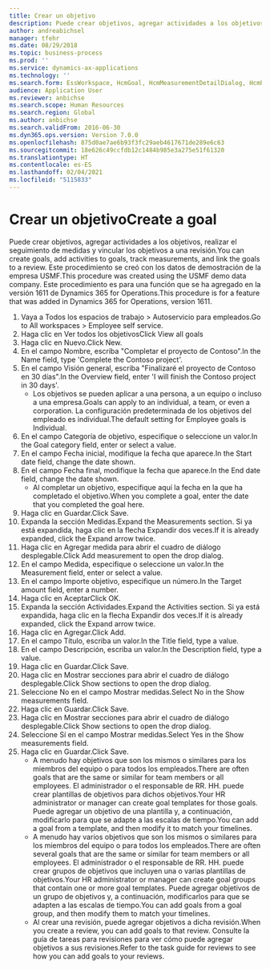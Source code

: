 ```yaml
---
title: Crear un objetivo
description: Puede crear objetivos, agregar actividades a los objetivos, realizar el seguimiento de medidas y vincular los objetivos a una revisión.
author: andreabichsel
manager: tfehr
ms.date: 08/29/2018
ms.topic: business-process
ms.prod: ''
ms.service: dynamics-ax-applications
ms.technology: ''
ms.search.form: EssWorkspace, HcmGoal, HcmMeasurementDetailDialog, HcmPerfJournalAdd, HcmGoalChangeSettings, HcmEmployeeDevelopmentWorkspace
audience: Application User
ms.reviewer: anbichse
ms.search.scope: Human Resources
ms.search.region: Global
ms.author: anbichse
ms.search.validFrom: 2016-06-30
ms.dyn365.ops.version: Version 7.0.0
ms.openlocfilehash: 875d0ae7ae6b93f3fc29aeb4617671de289e6c63
ms.sourcegitcommit: 18e626c49ccfdb12c1484b985e3a275e51f61320
ms.translationtype: HT
ms.contentlocale: es-ES
ms.lasthandoff: 02/04/2021
ms.locfileid: "5115833"
---
```

# <a name="create-a-goal"></a><span data-ttu-id="fb769-103">Crear un objetivo</span><span class="sxs-lookup"><span data-stu-id="fb769-103">Create a goal</span></span>

<span data-ttu-id="fb769-104">Puede crear objetivos, agregar actividades a los objetivos, realizar el seguimiento de medidas y vincular los objetivos a una revisión.</span><span class="sxs-lookup"><span data-stu-id="fb769-104">You can create goals, add activities to goals, track measurements, and link the goals to a review.</span></span> <span data-ttu-id="fb769-105">Este procedimiento se creó con los datos de demostración de la empresa USMF.</span><span class="sxs-lookup"><span data-stu-id="fb769-105">This procedure was created using the USMF demo data company.</span></span> <span data-ttu-id="fb769-106">Este procedimiento es para una función que se ha agregado en la versión 1611 de Dynamics 365 for Operations.</span><span class="sxs-lookup"><span data-stu-id="fb769-106">This procedure is for a feature that was added in Dynamics 365 for Operations, version 1611.</span></span>

1. <span data-ttu-id="fb769-107">Vaya a Todos los espacios de trabajo > Autoservicio para empleados.</span><span class="sxs-lookup"><span data-stu-id="fb769-107">Go to All workspaces > Employee self service.</span></span>
2. <span data-ttu-id="fb769-108">Haga clic en Ver todos los objetivos</span><span class="sxs-lookup"><span data-stu-id="fb769-108">Click View all goals</span></span>
3. <span data-ttu-id="fb769-109">Haga clic en Nuevo.</span><span class="sxs-lookup"><span data-stu-id="fb769-109">Click New.</span></span>
4. <span data-ttu-id="fb769-110">En el campo Nombre, escriba "Completar el proyecto de Contoso".</span><span class="sxs-lookup"><span data-stu-id="fb769-110">In the Name field, type 'Complete the Contoso project'.</span></span>
5. <span data-ttu-id="fb769-111">En el campo Visión general, escriba "Finalizaré el proyecto de Contoso en 30 días".</span><span class="sxs-lookup"><span data-stu-id="fb769-111">In the Overview field, enter 'I will finish the Contoso project in 30 days'.</span></span>
    * <span data-ttu-id="fb769-112">Los objetivos se pueden aplicar a una persona, a un equipo o incluso a una empresa.</span><span class="sxs-lookup"><span data-stu-id="fb769-112">Goals can apply to an individual, a team, or even a corporation.</span></span> <span data-ttu-id="fb769-113">La configuración predeterminada de los objetivos del empleado es individual.</span><span class="sxs-lookup"><span data-stu-id="fb769-113">The default setting for Employee goals is Individual.</span></span>  
6. <span data-ttu-id="fb769-114">En el campo Categoría de objetivo, especifique o seleccione un valor.</span><span class="sxs-lookup"><span data-stu-id="fb769-114">In the Goal category field, enter or select a value.</span></span>
7. <span data-ttu-id="fb769-115">En el campo Fecha inicial, modifique la fecha que aparece.</span><span class="sxs-lookup"><span data-stu-id="fb769-115">In the Start date field, change the date shown.</span></span>
8. <span data-ttu-id="fb769-116">En el campo Fecha final, modifique la fecha que aparece.</span><span class="sxs-lookup"><span data-stu-id="fb769-116">In the End date field, change the date shown.</span></span>
    * <span data-ttu-id="fb769-117">Al completar un objetivo, especifique aquí la fecha en la que ha completado el objetivo.</span><span class="sxs-lookup"><span data-stu-id="fb769-117">When you complete a goal, enter the date that you completed the goal here.</span></span>  
9. <span data-ttu-id="fb769-118">Haga clic en Guardar.</span><span class="sxs-lookup"><span data-stu-id="fb769-118">Click Save.</span></span>
10. <span data-ttu-id="fb769-119">Expanda la sección Medidas.</span><span class="sxs-lookup"><span data-stu-id="fb769-119">Expand the Measurements section.</span></span> <span data-ttu-id="fb769-120">Si ya está expandida, haga clic en la flecha Expandir dos veces.</span><span class="sxs-lookup"><span data-stu-id="fb769-120">If it is already expanded, click the Expand arrow twice.</span></span>
11. <span data-ttu-id="fb769-121">Haga clic en Agregar medida para abrir el cuadro de diálogo desplegable.</span><span class="sxs-lookup"><span data-stu-id="fb769-121">Click Add measurement to open the drop dialog.</span></span>
12. <span data-ttu-id="fb769-122">En el campo Medida, especifique o seleccione un valor.</span><span class="sxs-lookup"><span data-stu-id="fb769-122">In the Measurement field, enter or select a value.</span></span>
13. <span data-ttu-id="fb769-123">En el campo Importe objetivo, especifique un número.</span><span class="sxs-lookup"><span data-stu-id="fb769-123">In the Target amount field, enter a number.</span></span>
14. <span data-ttu-id="fb769-124">Haga clic en Aceptar</span><span class="sxs-lookup"><span data-stu-id="fb769-124">Click OK.</span></span>
15. <span data-ttu-id="fb769-125">Expanda la sección Actividades.</span><span class="sxs-lookup"><span data-stu-id="fb769-125">Expand the Activities section.</span></span> <span data-ttu-id="fb769-126">Si ya está expandida, haga clic en la flecha Expandir dos veces.</span><span class="sxs-lookup"><span data-stu-id="fb769-126">If it is already expanded, click the Expand arrow twice.</span></span>
16. <span data-ttu-id="fb769-127">Haga clic en Agregar.</span><span class="sxs-lookup"><span data-stu-id="fb769-127">Click Add.</span></span>
17. <span data-ttu-id="fb769-128">En el campo Título, escriba un valor.</span><span class="sxs-lookup"><span data-stu-id="fb769-128">In the Title field, type a value.</span></span>
18. <span data-ttu-id="fb769-129">En el campo Descripción, escriba un valor.</span><span class="sxs-lookup"><span data-stu-id="fb769-129">In the Description field, type a value.</span></span>
19. <span data-ttu-id="fb769-130">Haga clic en Guardar.</span><span class="sxs-lookup"><span data-stu-id="fb769-130">Click Save.</span></span>
20. <span data-ttu-id="fb769-131">Haga clic en Mostrar secciones para abrir el cuadro de diálogo desplegable.</span><span class="sxs-lookup"><span data-stu-id="fb769-131">Click Show sections to open the drop dialog.</span></span>
21. <span data-ttu-id="fb769-132">Seleccione No en el campo Mostrar medidas.</span><span class="sxs-lookup"><span data-stu-id="fb769-132">Select No in the Show measurements field.</span></span>
22. <span data-ttu-id="fb769-133">Haga clic en Guardar.</span><span class="sxs-lookup"><span data-stu-id="fb769-133">Click Save.</span></span>
23. <span data-ttu-id="fb769-134">Haga clic en Mostrar secciones para abrir el cuadro de diálogo desplegable.</span><span class="sxs-lookup"><span data-stu-id="fb769-134">Click Show sections to open the drop dialog.</span></span>
24. <span data-ttu-id="fb769-135">Seleccione Sí en el campo Mostrar medidas.</span><span class="sxs-lookup"><span data-stu-id="fb769-135">Select Yes in the Show measurements field.</span></span>
25. <span data-ttu-id="fb769-136">Haga clic en Guardar.</span><span class="sxs-lookup"><span data-stu-id="fb769-136">Click Save.</span></span>
    * <span data-ttu-id="fb769-137">A menudo hay objetivos que son los mismos o similares para los miembros del equipo o para todos los empleados.</span><span class="sxs-lookup"><span data-stu-id="fb769-137">There are often goals that are the same or similar for team members or all employees.</span></span>     <span data-ttu-id="fb769-138">El administrador o el responsable de RR. HH. puede crear plantillas de objetivos para dichos objetivos.</span><span class="sxs-lookup"><span data-stu-id="fb769-138">Your HR administrator or manager can create goal templates for those goals.</span></span> <span data-ttu-id="fb769-139">Puede agregar un objetivo de una plantilla y, a continuación, modificarlo para que se adapte a las escalas de tiempo.</span><span class="sxs-lookup"><span data-stu-id="fb769-139">You can add a goal from a template, and then modify it to match your timelines.</span></span>  
    * <span data-ttu-id="fb769-140">A menudo hay varios objetivos que son los mismos o similares para los miembros del equipo o para todos los empleados.</span><span class="sxs-lookup"><span data-stu-id="fb769-140">There are often several goals that are the same or similar for team members or all employees.</span></span>     <span data-ttu-id="fb769-141">El administrador o el responsable de RR. HH. puede crear grupos de objetivos que incluyen una o varias plantillas de objetivos.</span><span class="sxs-lookup"><span data-stu-id="fb769-141">Your HR administrator or manager can create goal groups that contain one or more goal templates.</span></span> <span data-ttu-id="fb769-142">Puede agregar objetivos de un grupo de objetivos y, a continuación, modificarlos para que se adapten a las escalas de tiempo.</span><span class="sxs-lookup"><span data-stu-id="fb769-142">You can add goals from a goal group, and then modify them to match your timelines.</span></span>  
    * <span data-ttu-id="fb769-143">Al crear una revisión, puede agregar objetivos a dicha revisión.</span><span class="sxs-lookup"><span data-stu-id="fb769-143">When you create a review, you can add goals to that review.</span></span> <span data-ttu-id="fb769-144">Consulte la guía de tareas para revisiones para ver cómo puede agregar objetivos a sus revisiones.</span><span class="sxs-lookup"><span data-stu-id="fb769-144">Refer to the task guide for reviews to see how you can add goals to your reviews.</span></span>  

